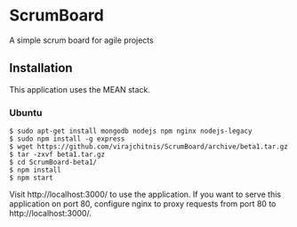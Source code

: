 # ScrumBoard
A simple scrum board for agile projects

## Installation

This application uses the MEAN stack.

### Ubuntu

```
$ sudo apt-get install mongodb nodejs npm nginx nodejs-legacy
$ sudo npm install -g express
$ wget https://github.com/virajchitnis/ScrumBoard/archive/beta1.tar.gz
$ tar -zxvf beta1.tar.gz
$ cd ScrumBoard-beta1/
$ npm install
$ npm start
```

Visit http://localhost:3000/ to use the application.
If you want to serve this application on port 80, configure nginx to proxy requests from port 80 to http://localhost:3000/.